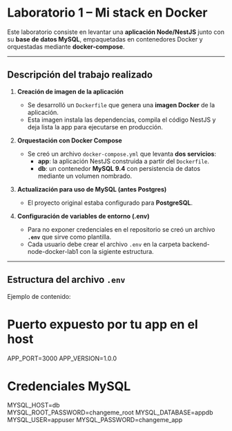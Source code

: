 # Laboratorio 1 – Mi stack en Docker

Este laboratorio consiste en levantar una **aplicación Node/NestJS** junto con su **base de datos MySQL**, empaquetadas en contenedores Docker y orquestadas mediante **docker-compose**.  

---

## Descripción del trabajo realizado

1. **Creación de imagen de la aplicación**  
   - Se desarrolló un `Dockerfile` que genera una **imagen Docker** de la aplicación.  
   - Esta imagen instala las dependencias, compila el código NestJS y deja lista la app para ejecutarse en producción.

2. **Orquestación con Docker Compose**  
   - Se creó un archivo `docker-compose.yml` que levanta **dos servicios**:
     - **app**: la aplicación NestJS construida a partir del `Dockerfile`.
     - **db**: un contenedor **MySQL 9.4** con persistencia de datos mediante un volumen nombrado.

3. **Actualización para uso de MySQL (antes Postgres)**  
   - El proyecto original estaba configurado para **PostgreSQL**.  

4. **Configuración de variables de entorno (.env)**  
   - Para no exponer credenciales en el repositorio se creó un archivo **`.env`** que sirve como plantilla.  
   - Cada usuario debe crear el archivo `.env` en la carpeta backend-node-docker-lab1 con la sigiente estructura.


---

## Estructura del archivo `.env`

Ejemplo de contenido:

# Puerto expuesto por tu app en el host
APP_PORT=3000
APP_VERSION=1.0.0
# Credenciales MySQL 
MYSQL_HOST=db    
MYSQL_ROOT_PASSWORD=changeme_root
MYSQL_DATABASE=appdb
MYSQL_USER=appuser
MYSQL_PASSWORD=changeme_app